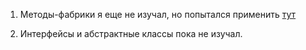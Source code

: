 1. Методы-фабрики я еще не изучал, но попытался применить
   [тут](https://github.com/deionnle/Test/blob/main/Task2/Task2.java#L44)

2. Интерфейсы и абстрактные классы пока не изучал.